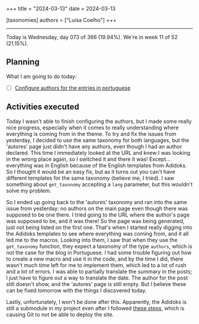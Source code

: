 +++
title = "2024-03-13"
date = 2024-03-13

[taxonomies]
authors = ["Luísa Coelho"]
+++

---

Today is Wednesday, day 073 of 366 (19.94%). We're in week 11 of 52 (21.15%).

## Planning

What I am going to do today:

- [ ] [Configure authors for the entries in portuguese](https://github.com/OmnicodeSolutions/blog/issues/4)

## Activities executed

Today I wasn't able to finish configuring the authors, but I made some really nice progress, especially when it comes to really understanding where everything is coming from in the theme. To try and fix the issues from yesterday, I decided to use the same taxonomy for both languages, but the 'autores' page just didn't have any authors, even though I had an author declared. This time I immediately looked at the URL and knew I was looking in the wrong place again, so I switched it and there it was! Except... everything was in English because of the English templates from Adidoks. So I thought it would be an easy fix, but as it turns out you can't have different templates for the same taxonomy (believe me, I tried). I saw something about `get_taxonomy` accepting a `lang` parameter, but this wouldn't solve my problem.

So I ended up going back to the 'autores' taxonomy and ran into the same issue from yesterday: no authors on the main page even though there was supposed to be one there. I tried going to the URL where the author's page was supposed to be, and it was there! So the page was being generated, just not being listed on the first one. That's when I started really digging into the Adidoks templates to see where everything was coming from, and it all led me to the macros. Looking into them, I saw that when they use the `get_taxonomy` function, they expect a taxonomy of the type `authors`, which is not the case for the blog in Portuguese. I had some trouble figuring out how to create a new macro and use it in the code, and by the time I did, there wasn't much time left for me to implement them, which led to a lot of rush and a lot of errors. I was able to partially translate the summary in the posts; I just have to figure out a way to translate the date. The author for the post still doesn't show, and the 'autores' page is still empty. But I believe these can be fixed tomorrow with the things I discovered today.

Lastly, unfortunately, I won't be done after this. Apparently, the Adidoks is still a submodule in my project even after I followed [these steps](https://stackoverflow.com/questions/1260748/how-do-i-remove-a-submodule#:~:text=Via%20the%20page,rm%20%2Drf%20path_to_submodule), which is causing Git to not be able to deploy the site.
